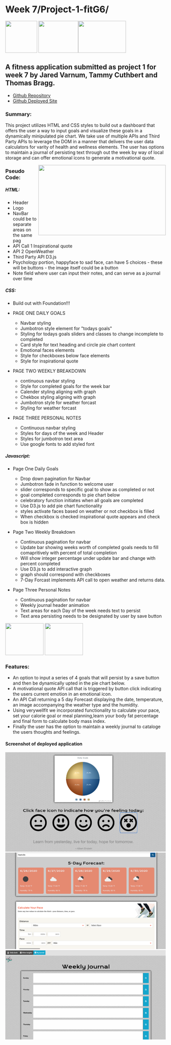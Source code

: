 # Week 7/Project-1-fitG6/
<img src="https://www.pngitem.com/pimgs/m/520-5208614_curso-programacin-front-end-completo-transparent-html-css.png" width="100" height="100"> <img src="https://i.stack.imgur.com/dMXbE.png" width="125" height="100"><img src="https://i.dlpng.com/static/png/7044135_preview.png" width="150" height="100">

## A fitness application submitted as project 1 for week 7 by Jared Varnum, Tammy Cuthbert and Thomas Bragg.

* [Github Repository](https://github.com/TicTac2992/project-1-fitG6)
* [Github Deployed Site](https://tictac2992.github.io/project-1-fitG6/)

### Summary:
This project utilizes HTML and CSS styles to build out a dashboard that offers the user a way to input goals and visualize these goals in a dynamically minipulated pie chart. We take use of multiple APIs and Third Party APIs to leverage the DOM in a manner that delivers the user data calculators for varity of health and wellness elements. The user has options to maintain a journal of persisting text through out the week by way of local storage and can offer emotional icons to generate a motivational quote. 

<img src="https://upload.wikimedia.org/wikipedia/commons/f/f6/OpenWeather-Logo.jpg" align="right" width="400" height="220">

### Pseudo Code:
##### HTML:
* Header
* Logo
* NavBar could be to separate areas on the same pag
* API Call 1 Inspirational quote
* API 2 OpenWeather
* Third Party API  D3.js 
* Psychology portion, happyface to sad face, can have 5 choices - these will be buttons - the image itself could be a button 
* Note field where user can input their notes, and can serve as a journal over time

##### CSS:
* Build out with Foundation!!! 
* PAGE ONE DAILY GOALS 
    * Navbar styling 
    * Jumbotron style element for "todays goals" 
    * Styling for todays goals sliders and classes to change incomplete to completed 
    * Card style for text heading and circle pie chart content 
    * Emotional faces elements 
    * Style for checkboxes below face elements 
    * Style for inspirational quote 

* PAGE TWO WEEKLY BREAKDOWN 
    * continuous navbar styling 
    * Style for completed goals for the week bar 
    * Calender styling aligning with graph
    * Chekbox styling aligning with graph 
    * Jumbotron style for weather forcast 
    * Styling for weather forcast 

* PAGE THREE PERSONAL NOTES 
    * Continuous navbar styling 
    * Styles for days of the week and Header 
    * Styles for jumbotron text area 
    * Use google fonts to add styled font 

##### Javascript:
* Page One Daily Goals
    * Drop down pagination for Navbar
    * Jumbotron fade in function to welcome user
    * slider corresponds to specific goal to show as completed or not
    * goal completed corresponds to pie chart below
    * celebratory function initiates when all goals are completed
    * Use D3.js to add pie chart functionality
    * styles activate faces based on weather or not checkbox is filled
    * When checkbox is checked inspirational quote appears and check box is hidden
        
* Page Two Weekly Breakdown
    * Continuous pagination for navbar
    * Update bar showing weeks worth of completed goals needs to fill comapritively with percent of total completion
    * Will show integer percentage under update bar and change with percent completed
    * Use D3.js to add interactive graph
    * graph should correspond with checkboxes
    * 7-Day Forcast implements API call to open weather and returns data.

* Page Three Personal Notes
    * Continuous pagination for navbar
    * Weekly journal header animation
    * Text areas for each Day of the week needs text to persist
    * Text area persisting needs to be designated by user by save button

<img src="https://pbs.twimg.com/profile_images/775739867217162240/HCJ1GpAx.jpg" width="120" height="100"> <img src="https://www.verywellfit.com/thmb/arXd1eA2ULnPkH7kVDDVNBKaDF0=/400x400/filters:no_upscale():max_bytes(150000):strip_icc()/tool-icon_Dailycaloriesburned-48ddbedf839d4398be7489e1d63aef7d.png" width="120" height="100">

### Features:
* An option to input a series of 4 goals that will persist by a save button and then be dynamically upted in the pie chart below.
* A motivational quote API call that is triggered by button click indicating the users current emotion in an emotional icon.
* An API Call returning a 5 day Forecast displaying the date, temperature, an image accompanying the weather type and the humidity.
* Using verywellfit we incorporated functionality to calculate your pace, set your calorie goal or meal planning,learn your body fat percentage and final form to calculate body mass index. 
* Finally the user has the option to maintain a weekly journal to cataloge the users thoughts and feelings. 

#### Screenshot of deployed application
![](Assets/index.png)
![](Assets/index2.png)
![](Assets/index3.png)